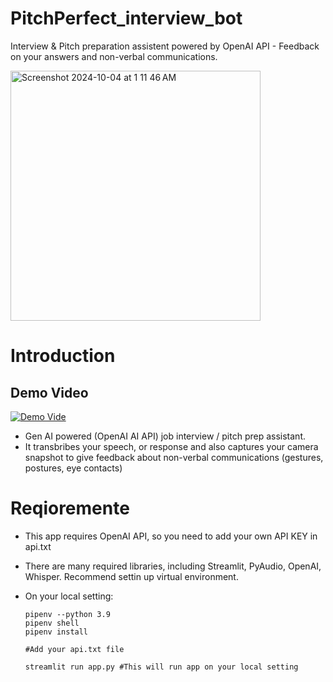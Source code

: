 # PitchPerfect_interview_bot
Interview &amp; Pitch preparation assistent powered by OpenAI API - Feedback on your answers and non-verbal communications.

<img width="400" alt="Screenshot 2024-10-04 at 1 11 46 AM" src="https://github.com/user-attachments/assets/ac9f3934-bceb-4ab9-9bdd-e3f611b81e95">

# Introduction
## Demo Video

[![Demo Vide](https://img.youtube.com/vi/xA9jZJjejWQ/sddefault.jpg)](https://youtu.be/xA9jZJjejWQ?feature=shared)

* Gen AI powered (OpenAI AI API) job interview / pitch prep assistant.
* It transbribes your speech, or response and also captures your camera snapshot to give feedback about non-verbal communications (gestures, postures, eye contacts)

# Reqioremente
* This app requires OpenAI API, so you need to add your own API KEY in api.txt
* There are many required libraries, including Streamlit, PyAudio, OpenAI, Whisper. Recommend settin up virtual environment.
* On your local setting:

  ```
  pipenv --python 3.9
  pipenv shell
  pipenv install

  #Add your api.txt file

  streamlit run app.py #This will run app on your local setting
  ```
